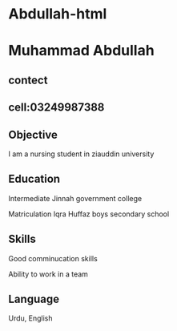 # Abdullah-html<!DOCTYPE html>
<html lang="en">
<head>
    <meta charset="UTF-8">
    <meta name="viewport" content="width=device-width, initial-scale=1.0">
    <title>Document</title>
</head>
<body>
<h1>Muhammad Abdullah</h1>
<h2> contect<h2>
<p> cell:03249987388 </p>
<h2>Objective</h2>
<p>I am a nursing student in ziauddin university</p>
<h2>Education</h2>
<p>Intermediate Jinnah government college </p> 
<p>Matriculation Iqra Huffaz boys secondary school</p>
<h2>Skills</h2>
<p> Good comminucation skills</p>
<P> Ability to work in a team</p>
<h2> Language</h2>
<p> Urdu, English</p>
